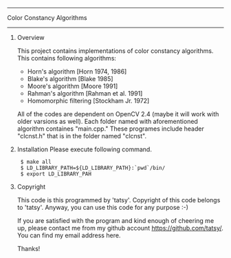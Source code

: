 ***
Color Constancy Algorithms 
***

1. Overview 

    This project contains implementations of color constancy algorithms.
     This contains following algorithms:
    - Horn's algorithm [Horn 1974, 1986]
    - Blake's algorithm [Blake 1985]
    - Moore's algorithm [Moore 1991]
    - Rahman's algorithm [Rahman et al. 1991]
    - Homomorphic filtering [Stockham Jr. 1972]
  
    All of the codes are dependent on OpenCV 2.4 (maybe it
    will work with older varsions as well). Each folder named
    with aforementioned algorithm containes "main.cpp."
    These programes include header "clcnst.h" that is 
    in the folder named "clcnst".


1. Installation
    Please execute following command.

        $ make all
        $ LD_LIBRARY_PATH=${LD_LIBRARY_PATH}:`pwd`/bin/
        $ export LD_LIBRARY_PAH


1. Copyright

    This code is this programmed by 'tatsy'. Copyright of
    this code belongs to 'tatsy'. Anyway, you can use this
    code for any purpose :-) 

    If you are satisfied with the program and kind enough of
    cheering me up, please contact me from my github account
    https://github.com/tatsy/. You can find my email address here.

    Thanks!

